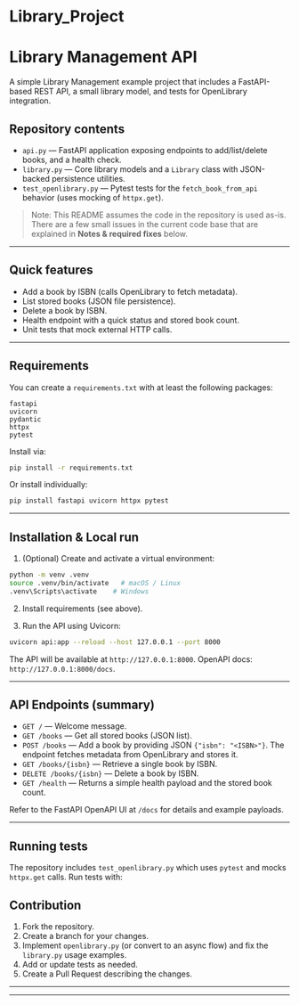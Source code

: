 # Library_Project
# Library Management API

A simple Library Management example project that includes a FastAPI-based REST API, a small library model, and tests for OpenLibrary integration.

## Repository contents

- `api.py` — FastAPI application exposing endpoints to add/list/delete books, and a health check.
- `library.py` — Core library models and a `Library` class with JSON-backed persistence utilities.
- `test_openlibrary.py` — Pytest tests for the `fetch_book_from_api` behavior (uses mocking of `httpx.get`).

> Note: This README assumes the code in the repository is used as-is. There are a few small issues in the current code base that are explained in **Notes & required fixes** below.

---

## Quick features

- Add a book by ISBN (calls OpenLibrary to fetch metadata).
- List stored books (JSON file persistence).
- Delete a book by ISBN.
- Health endpoint with a quick status and stored book count.
- Unit tests that mock external HTTP calls.

---

## Requirements

You can create a `requirements.txt` with at least the following packages:

```
fastapi
uvicorn
pydantic
httpx
pytest
```

Install via:

```bash
pip install -r requirements.txt
```

Or install individually:

```bash
pip install fastapi uvicorn httpx pytest
```

---

## Installation & Local run

1. (Optional) Create and activate a virtual environment:

```bash
python -m venv .venv
source .venv/bin/activate   # macOS / Linux
.venv\Scripts\activate    # Windows
```

2. Install requirements (see above).

3. Run the API using Uvicorn:

```bash
uvicorn api:app --reload --host 127.0.0.1 --port 8000
```

The API will be available at `http://127.0.0.1:8000`. OpenAPI docs: `http://127.0.0.1:8000/docs`.

---

## API Endpoints (summary)

- `GET /` — Welcome message.
- `GET /books` — Get all stored books (JSON list).
- `POST /books` — Add a book by providing JSON `{"isbn": "<ISBN>"}`. The endpoint fetches metadata from OpenLibrary and stores it.
- `GET /books/{isbn}` — Retrieve a single book by ISBN.
- `DELETE /books/{isbn}` — Delete a book by ISBN.
- `GET /health` — Returns a simple health payload and the stored book count.

Refer to the FastAPI OpenAPI UI at `/docs` for details and example payloads.

---

## Running tests

The repository includes `test_openlibrary.py` which uses `pytest` and mocks `httpx.get` calls. Run tests with:

## Contribution

1. Fork the repository.
2. Create a branch for your changes.
3. Implement `openlibrary.py` (or convert to an async flow) and fix the `library.py` usage examples.
4. Add or update tests as needed.
5. Create a Pull Request describing the changes.

---

---

